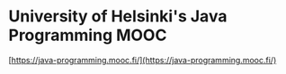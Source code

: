 # University of Helsinki's Java Programming MOOC

[https://java-programming.mooc.fi/](https://java-programming.mooc.fi/)
